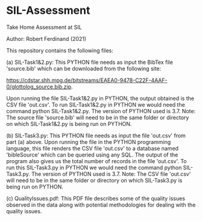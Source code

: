 # SIL-Assessment
Take Home Assessment at SIL

Author: Robert Ferdinand (2021)

This repository contains the following files:

(a) SIL-Task1&2.py: This PYTHON file needs as input the BibTex file 'source.bib' which can be downloaded from the following site:

https://cdstar.shh.mpg.de/bitstreams/EAEA0-9478-C22F-4AAF-0/glottolog_source.bib.zip.

Upon running the file SIL-Task1&2.py in PYTHON, the output obtained is the CSV file 'out.csv'. To run SIL-Task1&2.py in PYTHON we would need the command python SIL-Task1&2.py. The version of PYTHON used is 3.7. Note: The source file 'source.bib' will need to be in the same folder or directory on which SIL-Task1&2.py is being run on PYTHON.


(b) SIL-Task3.py: This PYTHON file needs as input the file 'out.csv' from part (a) above. Upon running the file in the PYTHON programming language, this file renders the CSV file 'out.csv' to a database named 'bibleSource' which can be queried using any SQL. The output of the program also gives us the total number of records in the file 'out.csv'. To run this SIL-Task3.py in PYTHON we would need the command python SIL-Task3.py. The version of PYTHON used is 3.7. Note: The CSV file 'out.csv' will need to be in the same folder or directory on which SIL-Task3.py is being run on PYTHON.



(c) QualityIssues.pdf: This PDF file describes some of the quality issues observed in the data along with potential methodologies for dealing with the quality issues. 
